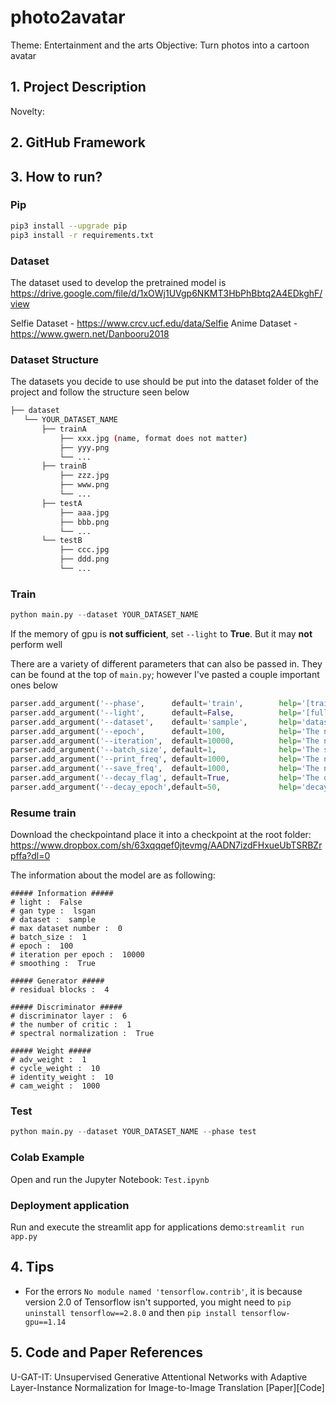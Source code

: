 # photo2avatar
Theme: Entertainment and the arts
Objective: Turn photos into a cartoon avatar

## 1. Project Description
Novelty:


## 2. GitHub Framework

## 3. How to run?

### Pip

```bash
pip3 install --upgrade pip
pip3 install -r requirements.txt
```

### Dataset

The dataset used to develop the pretrained model is 
https://drive.google.com/file/d/1xOWj1UVgp6NKMT3HbPhBbtq2A4EDkghF/view

Selfie Dataset - https://www.crcv.ucf.edu/data/Selfie
Anime Dataset - https://www.gwern.net/Danbooru2018

### Dataset Structure
The datasets you decide to use should be put into the dataset folder of the project and follow the structure seen below

```bash
├── dataset
   └── YOUR_DATASET_NAME
       ├── trainA
           ├── xxx.jpg (name, format does not matter)
           ├── yyy.png
           └── ...
       ├── trainB
           ├── zzz.jpg
           ├── www.png
           └── ...
       ├── testA
           ├── aaa.jpg
           ├── bbb.png
           └── ...
       └── testB
           ├── ccc.jpg
           ├── ddd.png
           └── ...
```

### Train

```python
python main.py --dataset YOUR_DATASET_NAME
```

If the memory of gpu is **not sufficient**, set `--light` to **True**. But it may **not** perform well

There are a variety of different parameters that can also be passed in. They can be found at the top of `main.py`; however I've pasted a couple important ones below

```python
parser.add_argument('--phase',      default='train',        help='[train / test]')
parser.add_argument('--light',      default=False,          help='[full version / light version]')
parser.add_argument('--dataset',    default='sample',       help='dataset_name')
parser.add_argument('--epoch',      default=100,            help='The number of epochs to run')
parser.add_argument('--iteration',  default=10000,          help='The number of training iterations')
parser.add_argument('--batch_size', default=1,              help='The size of batch size')
parser.add_argument('--print_freq', default=1000,           help='The number of image_print_freq')
parser.add_argument('--save_freq',  default=1000,           help='The number of ckpt_save_freq')
parser.add_argument('--decay_flag', default=True,           help='The decay_flag')
parser.add_argument('--decay_epoch',default=50,             help='decay epoch')
```

### Resume train 

Download the checkpointand place it into a checkpoint at the root folder: https://www.dropbox.com/sh/63xqqqef0jtevmg/AADN7izdFHxueUbTSRBZrpffa?dl=0

The information about the model are as following:

```
##### Information #####
# light :  False
# gan type :  lsgan
# dataset :  sample
# max dataset number :  0
# batch_size :  1
# epoch :  100
# iteration per epoch :  10000
# smoothing :  True

##### Generator #####
# residual blocks :  4

##### Discriminator #####
# discriminator layer :  6
# the number of critic :  1
# spectral normalization :  True

##### Weight #####
# adv_weight :  1
# cycle_weight :  10
# identity_weight :  10
# cam_weight :  1000
```

### Test

```python
python main.py --dataset YOUR_DATASET_NAME --phase test
```

### Colab Example
Open and run the Jupyter Notebook: ```Test.ipynb```

### Deployment application
Run and execute the streamlit app for applications demo:```streamlit run app.py```

## 4. Tips
* For the errors ```No module named 'tensorflow.contrib'```, it is because version 2.0 of Tensorflow isn't supported, you might need to ```pip uninstall tensorflow==2.8.0``` and then ```pip install tensorflow-gpu==1.14```
    
## 5. Code and Paper References
U-GAT-IT: Unsupervised Generative Attentional Networks with Adaptive Layer-Instance Normalization for Image-to-Image Translation [Paper][Code]

